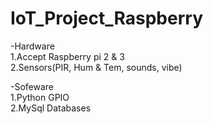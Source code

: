 # IoT_Project_Raspberry
-Hardware </br>
1.Accept Raspberry pi 2 & 3 </br>
2.Sensors(PIR, Hum & Tem, sounds, vibe) </br>

-Sofeware </br>
1.Python GPIO </br>
2.MySql Databases </br>